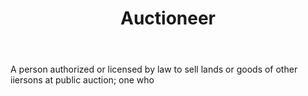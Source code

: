 ---
title: Auctioneer
permalink: "/definitions/auctioneer.html"
body: A person authorized or licensed by law to sell lands or goods of other iiersons
  at public auction; one who
published_at: '2018-07-07'
layout: post
---